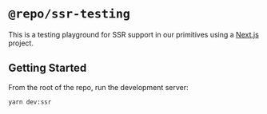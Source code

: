 # `@repo/ssr-testing`

This is a testing playground for SSR support in our primitives using a [Next.js](https://nextjs.org/) project.

## Getting Started

From the root of the repo, run the development server:

```sh
yarn dev:ssr
```
